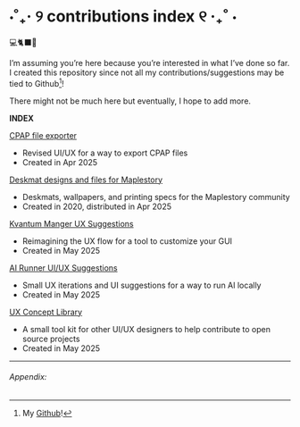 # ⋅˚₊‧ ୨ contributions index ୧ ‧₊˚ ⋅

💻🐈‍⬛🔧

I’m assuming you’re here because you’re interested in what I’ve done so far. I created this repository since not all my contributions/suggestions may be tied to Github[^1]!

There might not be much here but eventually, I hope to add more.

**INDEX**

[CPAP file exporter](https://github.com/CascadePass/CPAP-Exporter/issues/130)
- Revised UI/UX for a way to export CPAP files
- Created in Apr 2025

[Deskmat designs and files for Maplestory](obsidian://open?vault=digi-garden&file=open-source%2Fmaple-deskmats)
- Deskmats, wallpapers, and printing specs for the Maplestory community
- Created in 2020, distributed in Apr 2025

[Kvantum Manger UX Suggestions](https://github.com/tsujan/Kvantum/issues/1071)
- Reimagining the UX flow for a tool to customize your GUI
- Created in May 2025

[AI Runner UI/UX Suggestions](https://github.com/orgs/Capsize-Games/discussions/1677)
- Small UX iterations and UI suggestions for a way to run AI locally
- Created in May 2025

[UX Concept Library](https://www.figma.com/design/LMUzSVdX8NxnsdiZbAgAAv/Personal-UX-Concept-Library?node-id=1-2&p=f&t=MIkMfLogZuyaKP9E-0)
- A small tool kit for other UI/UX designers to help contribute to open source projects
- Created in May 2025


---
###### Appendix:
[^1]: My [Github](https://github.com/danapixels)!
